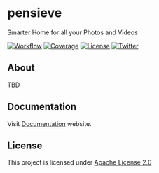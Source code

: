 # pensieve 
Smarter Home for all your Photos and Videos

[![Workflow](https://img.shields.io/github/workflow/status/prabhuomkar/pensieve/Integration%20Check)](https://github.com/prabhuomkar/pensieve/actions) 
[![Coverage](https://codecov.io/gh/prabhuomkar/pensieve/branch/master/graph/badge.svg?token=D32LxO5fIj)](https://codecov.io/gh/prabhuomkar/pensieve) 
[![License](https://img.shields.io/github/license/prabhuomkar/pensieve)](LICENSE) 
[![Twitter](https://img.shields.io/twitter/follow/pensieve_dev?style=social)](https://twitter.com/pensievedev)

## About
TBD

## Documentation
Visit [Documentation](https://pensieve.omkar.xyz) website.

## License
This project is licensed under [Apache License 2.0](LICENSE)
